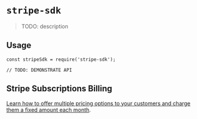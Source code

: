 # `stripe-sdk`

> TODO: description

## Usage

```
const stripeSdk = require('stripe-sdk');

// TODO: DEMONSTRATE API
```

## Stripe Subscriptions Billing

[Learn how to offer multiple pricing options to your customers and charge them a fixed amount each month](https://stripe.com/docs/billing/subscriptions/fixed-price).
